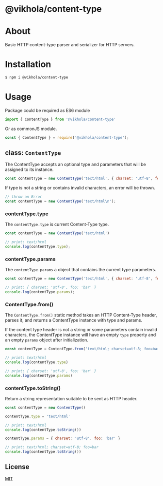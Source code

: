 # @vikhola/content-type

# About

Basic HTTP content-type parser and serializer for HTTP servers.

# Installation

```sh
$ npm i @vikhola/content-type
```

# Usage

Package could be required as ES6 module 

```js
import { ContentType } from '@vikhola/content-type'
```

Or as commonJS module.

```js
const { ContentType } = require('@vikhola/content-type');
```

## class: `ContentType`

The ContentType accepts an optional type and parameters that will be assigned to its instance.

```js
const contentType = new ContentType('text/html', { charset: 'utf-8', foo: 'bar' });
```

If type is not a string or contains invalid characters, an error will be thrown.

```js
// throw an Error
const contentType = new ContentType('text/html\n');
```

### contentType.type

The `contentType.type` is current Content-Type type.

```js
const contentType = new ContentType('text/html')

// print: text/html
console.log(contentType.type);
```

### contentType.params 

The `contentType.params` a object that contains the current type parameters.

```js
const contentType = new ContentType('text/html', { charset: 'utf-8', foo: 'bar' });

// print: { charset: 'utf-8', foo: 'bar' }
console.log(contentType.params);
```

### ContentType.from()

The `ContentType.from()` static method takes an HTTP Content-Type header, parses it, and returns a ContentType instance with type and params.

If the content type header is not a string or some parameters contain invalid characters, the ContentType instance will have an empty `type` property and an empty `params` object after initialization.

```js
const contentType = ContentType.from('text/html; charset=utf-8; foo=bar')

// print: text/html
console.log(contentType.type)

// print: { charset: 'utf-8', foo: 'bar' }
console.log(contentType.params)
```

### contentType.toString()
Return a string representation suitable to be sent as HTTP header.

```js
const contentType = new ContentType()

contentType.type = 'text/html'

// print: text/html
console.log(contentType.toString())

contentType.params = { charset: 'utf-8', foo: 'bar' }

// print: text/html; charset=utf-8; foo=bar
console.log(contentType.toString())
```

## License

[MIT](https://github.com/vikhola/content-type/blob/main/LICENSE)